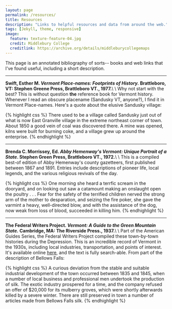```yaml
---
layout: page
permalink: /resources/
title: Resources
description: "Links to helpful resources and data from around the web."
tags: [Jekyll, theme, responsive]
image:
  feature: texture-feature-04.jpg
  credit: Middlebury College
  creditlink: https://archive.org/details/middleburycollegemaps
---
```


This page is an annotated bibliography of sorts-- books and web links that I've found useful, including a short description.

---------------------

**Swift, Esther M. _Vermont Place-names: Footprints of History._ Brattleboro, VT: Stephen Greene Press, Brattleboro VT., 1977.**\\
\\
Why not start with the best? This is without question **the** reference book for Vermont history. Whenever I read an obscure placename (Sandusky VT, anyone?), I find it in Vermont Place-names. Here's a quote about the elusive Sandusky village:

{% highlight css %}
There used to be a village called Sandusky just out of what is now East Granville
village in the extreme northeast corner of town. About 1850 a good vein of coal
was discovered there. A mine was opened, kilns were built for burning coke, and a
village grew up around the enterprise.
{% endhighlight %}

 ---------
**Brenda C. Morrissey, Ed. _Abby Hemenway's Vermont: Unique Portrait of a State_. Stephen Green Press, Brattleboro VT., 1972.**\\
\\
This is a compiled best-of edition of Abby Hemenway's county gazetteers, first published between 1867 and 1891. Entries include descriptions of pioneer life, local legends, and the various religious revivals of the day.

{% highlight css %}
One morning she heard a terrfic scream in the dooryard, and on looking out saw
a catamount making an onslaught open the poultry . . . Fear for the safety of
the terrified children nerved the strong arm of the mother to desparation, and
seizing the fire poker, she gave the varmint a heavy, well-directed blow, and
with the assistance of the dog, now weak from loss of blood, succeeded in
killing him.
{% endhighlight %}

 --------
**The Federal Writers Project. _Vermont: A Guide to the Green Mountain State._ Cambridge, MA: The Riverside Press., 1937.**\\
\\
Part of the American Guides Series, the Federal Writers Project compiled these town-by-town histories during the Depression. This is an incredible record of Vermont in the 1930s, including local industries, transportation, and points of interest. It's available online [here](http://archive.org/stream/vermontguidetogr00fede), and the text is fully search-able. From part of the description of Bellows Falls:

{% highlight css %}
A curious deviation from the stable and suitable industrial development of the
town occurred between 1835 and 1845, when a number of local business and professional
men undertook the production of silk. The exotic industry prospered for a time, and
the company refused an offer of $20,000 for its mulberry groves, which were shortly
afterwards killed by a severe winter. There are still preserved in town a number of
articles made from Bellows Falls silk.
{% endhighlight %}

